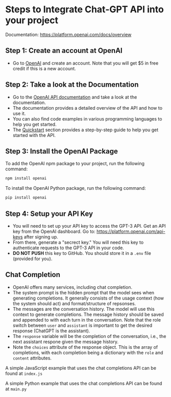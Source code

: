 # Steps to Integrate Chat-GPT API into your project

Documentation: https://platform.openai.com/docs/overview

## Step 1: Create an account at OpenAI

- Go to [OpenAI](https://openai.com) and create an account. Note that you will get $5 in free credit if this is a new account.

## Step 2: Take a look at the Documentation

- Go to the [OpenAI API documentation](https://platform.openai.com/docs/overview) and take a look at the documentation.
- The documentation provides a detailed overview of the API and how to use it.
- You can also find code examples in various programming languages to help you get started.
- The [Quickstart](https://platform.openai.com/docs/quickstart) section provides a step-by-step guide to help you get started with the API.

## Step 3: Install the OpenAI Package
To add the OpenAI npm package to your project, run the following command:
```bash
npm install openai
```

To install the OpenAI Python package, run the following command:
```bash
pip install openai
```

## Step 4: Setup your API Key
- You will need to set up your API key to access the GPT-3 API. Get an API key from the OpenAI dashboard. Go to: https://platform.openai.com/api-keys after signing up.
- From there, generate a "secrect key." You will need this key to authenticate requests to the GPT-3 API in your code.
- **DO NOT PUSH** this key to GitHub. You should store it in a `.env` file (provided for you).

## Chat Completion
- OpenAI offers many services, including chat completion.
- The system prompt is the hidden prompt that the model sees when generating completions. It generally consists of the usage context (how the system should act) and format/structure of repsonses.
- The messages are the conversation history. The model will use this context to generate completions. The message history should be saved and appended to with each turn in the conversation. Note that the role switch between `user` and `assistant` is important to get the desired response (ChatGPT is the assistant).
- The `response` variable will be the completion of the conversation, i.e., the next assistant respone given the message history.
- Note the `choices` attribute of the response object. This is the array of completions, with each completion being a dictionary with the `role` and `content` attributes.

A simple JavaScript example that uses the chat completions API can be found at `index.js`

A simple Python example that uses the chat completions API can be found at `main.py`